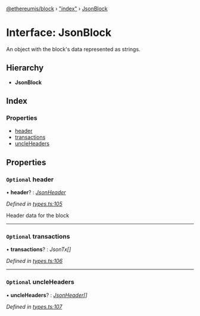 [@ethereumjs/block](../README.md) › ["index"](../modules/_index_.md) › [JsonBlock](_index_.jsonblock.md)

# Interface: JsonBlock

An object with the block's data represented as strings.

## Hierarchy

* **JsonBlock**

## Index

### Properties

* [header](_index_.jsonblock.md#optional-header)
* [transactions](_index_.jsonblock.md#optional-transactions)
* [uncleHeaders](_index_.jsonblock.md#optional-uncleheaders)

## Properties

### `Optional` header

• **header**? : *[JsonHeader](_index_.jsonheader.md)*

*Defined in [types.ts:105](https://github.com/ethereumjs/ethereumjs-vm/blob/master/packages/block/src/types.ts#L105)*

Header data for the block

___

### `Optional` transactions

• **transactions**? : *JsonTx[]*

*Defined in [types.ts:106](https://github.com/ethereumjs/ethereumjs-vm/blob/master/packages/block/src/types.ts#L106)*

___

### `Optional` uncleHeaders

• **uncleHeaders**? : *[JsonHeader](_index_.jsonheader.md)[]*

*Defined in [types.ts:107](https://github.com/ethereumjs/ethereumjs-vm/blob/master/packages/block/src/types.ts#L107)*
